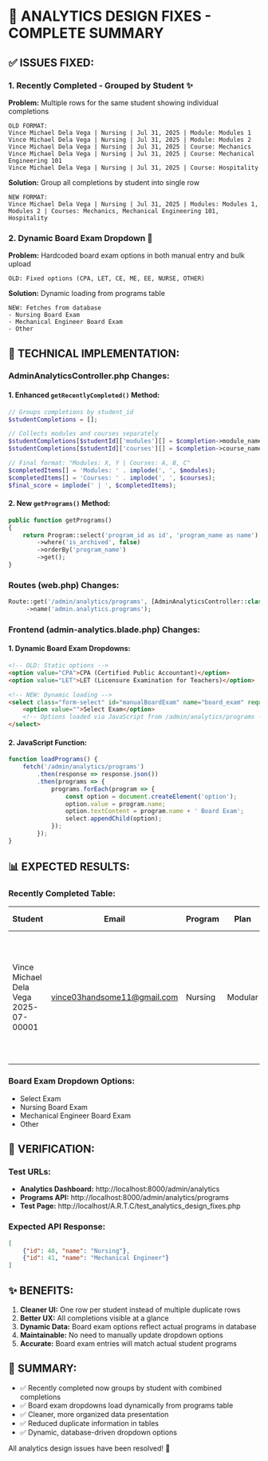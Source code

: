 # 🎨 ANALYTICS DESIGN FIXES - COMPLETE SUMMARY

## ✅ **ISSUES FIXED:**

### 1. **Recently Completed - Grouped by Student** ✨
**Problem:** Multiple rows for the same student showing individual completions
```
OLD FORMAT:
Vince Michael Dela Vega | Nursing | Jul 31, 2025 | Module: Modules 1
Vince Michael Dela Vega | Nursing | Jul 31, 2025 | Module: Modules 2  
Vince Michael Dela Vega | Nursing | Jul 31, 2025 | Course: Mechanics
Vince Michael Dela Vega | Nursing | Jul 31, 2025 | Course: Mechanical Engineering 101
Vince Michael Dela Vega | Nursing | Jul 31, 2025 | Course: Hospitality
```

**Solution:** Group all completions by student into single row
```
NEW FORMAT:
Vince Michael Dela Vega | Nursing | Jul 31, 2025 | Modules: Modules 1, Modules 2 | Courses: Mechanics, Mechanical Engineering 101, Hospitality
```

### 2. **Dynamic Board Exam Dropdown** 🔄
**Problem:** Hardcoded board exam options in both manual entry and bulk upload
```
OLD: Fixed options (CPA, LET, CE, ME, EE, NURSE, OTHER)
```

**Solution:** Dynamic loading from programs table
```
NEW: Fetches from database
- Nursing Board Exam
- Mechanical Engineer Board Exam  
- Other
```

## 🔧 **TECHNICAL IMPLEMENTATION:**

### AdminAnalyticsController.php Changes:

#### 1. Enhanced `getRecentlyCompleted()` Method:
```php
// Groups completions by student_id
$studentCompletions = [];

// Collects modules and courses separately
$studentCompletions[$studentId]['modules'][] = $completion->module_name;
$studentCompletions[$studentId]['courses'][] = $completion->course_name;

// Final format: "Modules: X, Y | Courses: A, B, C"
$completedItems[] = 'Modules: ' . implode(', ', $modules);
$completedItems[] = 'Courses: ' . implode(', ', $courses);
$final_score = implode(' | ', $completedItems);
```

#### 2. New `getPrograms()` Method:
```php
public function getPrograms()
{
    return Program::select('program_id as id', 'program_name as name')
        ->where('is_archived', false)
        ->orderBy('program_name')
        ->get();
}
```

### Routes (web.php) Changes:
```php
Route::get('/admin/analytics/programs', [AdminAnalyticsController::class, 'getPrograms'])
     ->name('admin.analytics.programs');
```

### Frontend (admin-analytics.blade.php) Changes:

#### 1. Dynamic Board Exam Dropdowns:
```html
<!-- OLD: Static options -->
<option value="CPA">CPA (Certified Public Accountant)</option>
<option value="LET">LET (Licensure Examination for Teachers)</option>

<!-- NEW: Dynamic loading -->
<select class="form-select" id="manualBoardExam" name="board_exam" required>
    <option value="">Select Exam</option>
    <!-- Options loaded via JavaScript from /admin/analytics/programs -->
</select>
```

#### 2. JavaScript Function:
```javascript
function loadPrograms() {
    fetch('/admin/analytics/programs')
        .then(response => response.json())
        .then(programs => {
            programs.forEach(program => {
                const option = document.createElement('option');
                option.value = program.name;
                option.textContent = program.name + ' Board Exam';
                select.appendChild(option);
            });
        });
}
```

## 📊 **EXPECTED RESULTS:**

### Recently Completed Table:
| Student | Email | Program | Plan | Completion Date | Final Score |
|---------|-------|---------|------|-----------------|-------------|
| Vince Michael Dela Vega<br>2025-07-00001 | vince03handsome11@gmail.com | Nursing | Modular | Jul 31, 2025 | Modules: Modules 1, Modules 2 \| Courses: Mechanics, Mechanical Engineering 101, Hospitality, Advance Hospitality Method, Chemistry |

### Board Exam Dropdown Options:
- Select Exam
- Nursing Board Exam
- Mechanical Engineer Board Exam  
- Other

## 🚀 **VERIFICATION:**

### Test URLs:
- **Analytics Dashboard:** http://localhost:8000/admin/analytics
- **Programs API:** http://localhost:8000/admin/analytics/programs
- **Test Page:** http://localhost/A.R.T.C/test_analytics_design_fixes.php

### Expected API Response:
```json
[
    {"id": 40, "name": "Nursing"},
    {"id": 41, "name": "Mechanical Engineer"}
]
```

## ✨ **BENEFITS:**

1. **Cleaner UI:** One row per student instead of multiple duplicate rows
2. **Better UX:** All completions visible at a glance  
3. **Dynamic Data:** Board exam options reflect actual programs in database
4. **Maintainable:** No need to manually update dropdown options
5. **Accurate:** Board exam entries will match actual student programs

## 🎯 **SUMMARY:**
- ✅ Recently completed now groups by student with combined completions
- ✅ Board exam dropdowns load dynamically from programs table
- ✅ Cleaner, more organized data presentation
- ✅ Reduced duplicate information in tables
- ✅ Dynamic, database-driven dropdown options

All analytics design issues have been resolved! 🎉
